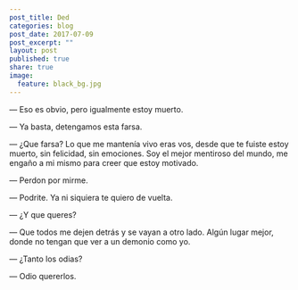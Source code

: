```yaml
---
post_title: Ded
categories: blog
post_date: 2017-07-09
post_excerpt: ""
layout: post
published: true
share: true
image:
  feature: black_bg.jpg
---
```

— Eso es obvio, pero igualmente estoy muerto.

— Ya basta, detengamos esta farsa.

— ¿Que farsa? Lo que me mantenía vivo eras vos, desde que te fuiste estoy muerto, sin felicidad, sin emociones. Soy el mejor mentiroso del mundo, me engaño a mi mismo para creer que estoy motivado.

— Perdon por mirme.

— Podrite. Ya ni siquiera te quiero de vuelta.

— ¿Y que queres?

— Que todos me dejen detrás y se vayan a otro lado. Algún lugar mejor, donde no tengan que ver a un demonio como yo.

— ¿Tanto los odias?

— Odio quererlos.
